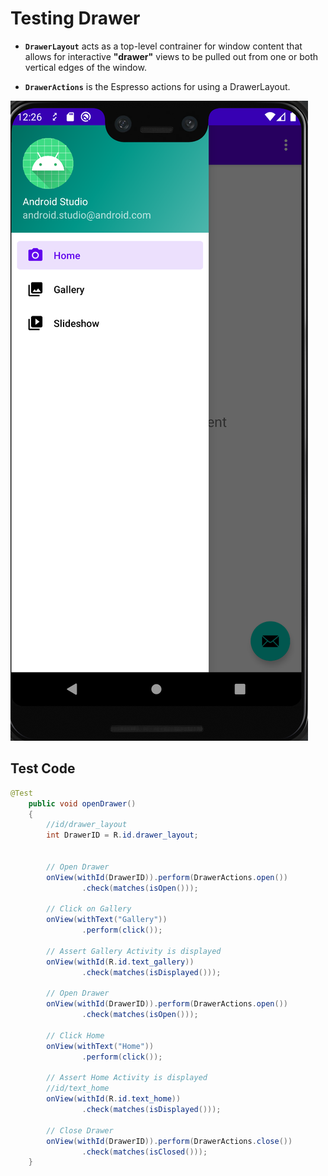 # Testing Drawer

- **`DrawerLayout`** acts as a top-level contrainer for window content that allows for interactive **"drawer"** views to be pulled out from one or both vertical edges of the window.

- **`DrawerActions`** is the Espresso actions for using a DrawerLayout.

![Drawer App](image.png)

## Test Code

```java
@Test
    public void openDrawer()
    {
        //id/drawer_layout
        int DrawerID = R.id.drawer_layout;


        // Open Drawer
        onView(withId(DrawerID)).perform(DrawerActions.open())
                .check(matches(isOpen()));

        // Click on Gallery
        onView(withText("Gallery"))
                .perform(click());

        // Assert Gallery Activity is displayed
        onView(withId(R.id.text_gallery))
                .check(matches(isDisplayed()));

        // Open Drawer
        onView(withId(DrawerID)).perform(DrawerActions.open())
                .check(matches(isOpen()));

        // Click Home
        onView(withText("Home"))
                .perform(click());

        // Assert Home Activity is displayed
        //id/text_home
        onView(withId(R.id.text_home))
                .check(matches(isDisplayed()));

        // Close Drawer
        onView(withId(DrawerID)).perform(DrawerActions.close())
                .check(matches(isClosed()));
    }
```